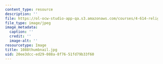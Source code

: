 ```yaml
---
content_type: resource
description: ''
file: https://ol-ocw-studio-app-qa.s3.amazonaws.com/courses/4-614-religious-architecture-and-islamic-cultures-fall-2002/20ee3dcced29088a8f7651fd79b33f60_1088thumbnail.jpg
file_type: image/jpeg
image_metadata:
  caption: ''
  credit: ''
  image-alt: ''
resourcetype: Image
title: 1088thumbnail.jpg
uid: 20ee3dcc-ed29-088a-8f76-51fd79b33f60
---
```

